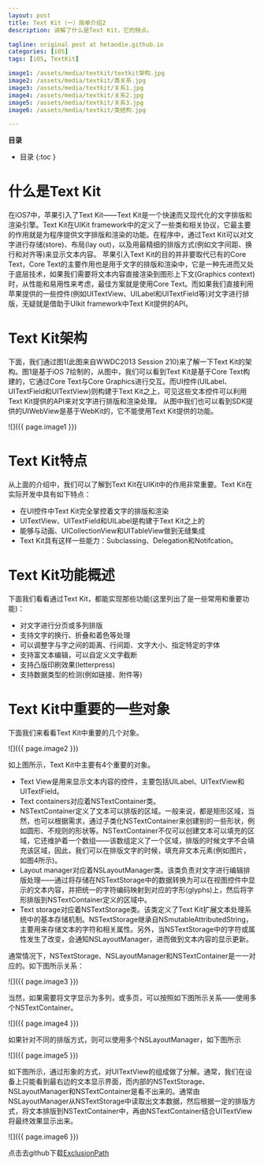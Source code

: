 ```yaml
---
layout: post
title: Text Kit（一）简单介绍2
description: 讲解了什么是Text Kit，它的特点。

tagline: original post at hetaodie.github.io
categories: [iOS]
tags: [iOS, TextKit]

image1: /assets/media/textkit/textkit架构.jpg
image2: /assets/media/textkit/类关系.jpg
image3: /assets/media/textkit/关系1.jpg
image4: /assets/media/textkit/关系2.jpg
image5: /assets/media/textkit/关系3.jpg
image6: /assets/media/textkit/类结构.jpg

---
```

**目录**

* 目录
 {:toc  }
 

# 什么是Text Kit


在iOS7中，苹果引入了Text Kit——Text Kit是一个快速而又现代化的文字排版和渲染引擎。Text Kit在UIKit framework中的定义了一些类和相关协议，它最主要的作用就是为程序提供文字排版和渲染的功能。在程序中，通过Text Kit可以对文字进行存储(store)、布局(lay out)，以及用最精细的排版方式(例如文字间距、换行和对齐等)来显示文本内容。
苹果引入Text Kit的目的并非要取代已有的Core Text，Core Text的主要作用也是用于文字的排版和渲染中，它是一种先进而又处于底层技术，如果我们需要将文本内容直接渲染到图形上下文(Graphics context)时，从性能和易用性来考虑，最佳方案就是使用Core Text。而如果我们直接利用苹果提供的一些控件(例如UITextView、UILabel和UITextField等)对文字进行排版，无疑就是借助于UIkit framework中Text Kit提供的API。

# Text Kit架构

下面，我们通过图1(此图来自WWDC2013 Session 210)来了解一下Text Kit的架构。图1是基于iOS 7绘制的，从图中，我们可以看到Text Kit是基于Core Text构建的，它通过Core Text与Core Graphics进行交互。而UI控件(UILabel、UITextField和UITextView)则构建于Text Kit之上，可见这些文本控件可以利用Text Kit提供的API来对文字进行排版和渲染处理。
从图中我们也可以看到SDK提供的UIWebView是基于WebKit的，它不能使用Text Kit提供的功能。

![]({{ page.image1 }})


# Text Kit特点

从上面的介绍中，我们可以了解到Text Kit在UIKit中的作用非常重要。Text Kit在实际开发中具有如下特点：

- 在UI控件中Text Kit完全掌控着文字的排版和渲染
- UITextView、UITextField和UILabel是构建于Text Kit之上的
- 能够与动画、UICollectionView和UITableView做到无缝集成
- Text Kit具有这样一些能力：Subclassing、Delegation和Notifcation。


# Text Kit功能概述

下面我们看看通过Text Kit，都能实现那些功能(这里列出了是一些常用和重要功能)：

- 对文字进行分页或多列排版
- 支持文字的换行、折叠和着色等处理
- 可以调整字与字之间的距离、行间距、文字大小、指定特定的字体
- 支持富文本编辑，可以自定义文字截断
- 支持凸版印刷效果(letterpress)
- 支持数据类型的检测(例如链接、附件等)


# Text Kit中重要的一些对象

下面我们来看看Text Kit中重要的几个对象。

![]({{ page.image2 }})

如上图所示，Text Kit中主要有4个重要的对象。

- Text View是用来显示文本内容的控件，主要包括UILabel、UITextView和UITextField。
- Text containers对应着NSTextContainer类。
- NSTextContainer定义了文本可以排版的区域。一般来说，都是矩形区域，当然，也可以根据需求，通过子类化NSTextContainer来创建别的一些形状，例如圆形、不规则的形状等。NSTextContainer不仅可以创建文本可以填充的区域，它还维护着一个数组——该数组定义了一个区域，排版的时候文字不会填充该区域，因此，我们可以在排版文字的时候，填充非文本元素(例如图片，如图4所示)。
- Layout manager对应着NSLayoutManager类。该类负责对文字进行编辑排版处理——通过将存储在NSTextStorage中的数据转换为可以在视图控件中显示的文本内容，并把统一的字符编码映射到对应的字形(glyphs)上，然后将字形排版到NSTextContainer定义的区域中。
- Text storage对应着NSTextStorage类。该类定义了Text Kit扩展文本处理系统中的基本存储机制。NSTextStorage继承自NSmutableAttributedString，主要用来存储文本的字符和相关属性。另外，当NSTextStorage中的字符或属性发生了改变，会通知NSLayoutManager，进而做到文本内容的显示更新。<br>


通常情况下，NSTextStorage、NSLayoutManager和NSTextContainer是一一对应的。如下图所示关系：

![]({{ page.image3 }})

当然，如果需要将文字显示为多列，或多页，可以按照如下图所示关系——使用多个NSTextContainer。

![]({{ page.image4 }})

如果针对不同的排版方式，则可以使用多个NSLayoutManager，如下图所示

![]({{ page.image5 }})



如下图所示，通过形象的方式，对UITextView的组成做了分解。通常，我们在设备上只能看到最右边的文本显示界面，而内部的NSTextStorage、NSLayoutManager和NSTextContainer是看不出来的。通常由NSLayoutManager从NSTextStorage中读取出文本数据，然后根据一定的排版方式，将文本排版到NSTextContainer中，再由NSTextContainer结合UITextView将最终效果显示出来。

![]({{ page.image6 }})



点击去github下载[ExclusionPath][1]

 
<!--本文所用的超链接-->

[1]:https://github.com/hetaodie/ExclusionPath.git
